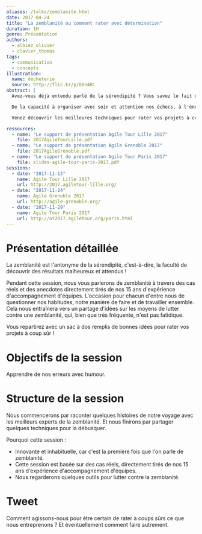 ```yaml
---
aliases: /talks/zemblanite.html
date: 2017-04-24
title: "La zemblanité ou comment rater avec détermination"
duration: 1H
genre: Présentation
authors:
  - albiez_olivier
  - clavier_thomas
tags:
  - communication
  - concepts
illustration:
  name: decheterie
  source: http://flic.kr/p/88n4RC
abstract: |
  Avez-vous déjà entendu parlé de la sérendipité ? Vous savez le fait de découvrir par hasard des choses extraordinaires ! Et bien, je vous propose de vous parler de la zemblanité, son exact opposé.

  De la capacité à organiser avec soin et attention nos échecs, à l'énergie que nous mettons pour être certain de ne pas réussir, je vous propose une heure de découverte et d'échange au cœur de ce qui nous semble impossible ... et qui pourtant est si fréquent !

  Venez découvrir les meilleures techniques pour rater vos projets à coup sûr.

ressources:
  - name: "Le support de présentation Agile Tour Lille 2017"
    file: 2017AgileTourLille.pdf
  - name: "Le support de présentation Agile Grenoble 2017"
    file: 2017AgileGrenoble.pdf
  - name: "Le support de présentation Agile Tour Paris 2017"
    file: slides-agile-tour-paris-2017.pdf
sessions:
  - date: "2017-11-13"
    name: Agile Tour Lille 2017
    url: http://2017.agiletour-lille.org/
  - date: "2017-11-24"
    name: Agile Grenoble 2017
    url: http://agile-grenoble.org/
  - date: "2017-11-29"
    name: Agile Tour Paris 2017
    url: http://at2017.agiletour.org/paris.html
---
```


# Présentation détaillée

La zemblanité est l'antonyme de la sérendipité, c'est-à-dire, la faculté de découvrir des résultats malheureux et attendus !

Pendant cette session, nous vous parlerons de zemblanité à travers des cas réels et des anecdotes directement tirés de nos 15 ans d'expérience d'accompagnement d'équipes. L'occasion pour chacun d'entre nous de questionner nos habitudes, notre manière de faire et de travailler ensemble.
Cela nous entraînera vers un partage d'idées sur les moyens de lutter contre une zemblanité, qui, bien que très fréquente, n'est pas fatidique.

Vous repartirez avec un sac à dos remplis de bonnes idées pour rater vos projets à coup sûr !


# Objectifs de la session

Apprendre de nos erreurs avec humour.


# Structure de la session

Nous commencerons par raconter quelques histoires de notre voyage avec les meilleurs experts de la zemblanité. Et nous finirons par partager quelques techniques pour la débusquer.

Pourquoi cette session :

- Innovante et inhabituelle, car c'est la première fois que l'on parle de zemblanité.
- Cette session est basée sur des cas réels, directement tirés de nos 15 ans d'expérience d'accompagnement d'équipes.
- Nous regarderons quelques outils pour lutter contre la zemblanité.

# Tweet

Comment agissons-nous pour être certain de rater à coups sûrs ce que nous entreprenons ? Et éventuellement comment faire autrement.

<!---
# Notes

* Livrer du code non testé en prod
* Repousser les sujets risqués à plus tard
* Faire de la technique vs business (deliverous)
La zamblanité, on ne la voit pas mais elle est présente.
 * Les outils pour la trouver : analyse systémique à plusieurs (comment foirer le projet ?), rapport d'étonnement des nouveaux, regard d'un coach.
 * Voir chez les autres pour le chercher chez soi : feu tricolore de zobrist
--->
